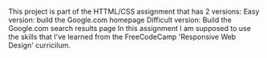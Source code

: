 This project is part of the HTTML/CSS assignment that has 2 versions:
Easy version: build the Google.com homepage
Difficult version: Build the Google.com search results page
In this assignment I am supposed to use the skills that I've learned from the FreeCodeCamp 'Responsive Web Design' curricilum.
